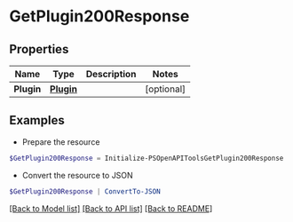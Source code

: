 # GetPlugin200Response
## Properties

Name | Type | Description | Notes
------------ | ------------- | ------------- | -------------
**Plugin** | [**Plugin**](Plugin.md) |  | [optional] 

## Examples

- Prepare the resource
```powershell
$GetPlugin200Response = Initialize-PSOpenAPIToolsGetPlugin200Response  -Plugin null
```

- Convert the resource to JSON
```powershell
$GetPlugin200Response | ConvertTo-JSON
```

[[Back to Model list]](../README.md#documentation-for-models) [[Back to API list]](../README.md#documentation-for-api-endpoints) [[Back to README]](../README.md)

